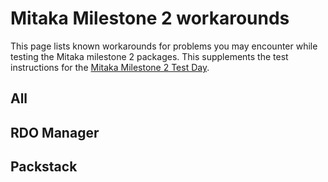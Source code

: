 # Mitaka Milestone 2 workarounds

This page lists known workarounds for problems you may encounter while
testing the Mitaka milestone 2 packages. This supplements the test
instructions for the [Mitaka Milestone 2 Test
Day](/testday/mitaka/milestone2).

## All

## RDO Manager

## Packstack
